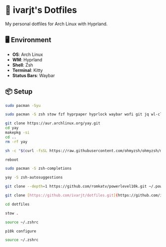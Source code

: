 
# 🧩 ivarjt's Dotfiles

My personal dotfiles for Arch Linux with Hyprland.

## 🖥️ Environment

- **OS**: Arch Linux  
- **WM**: Hyprland  
- **Shell**: Zsh  
- **Terminal**: Kitty  
- **Status Bars**: Waybar  

## 📦 Setup

```bash
sudo pacman -Syu
```

```bash
sudo pacman -S zsh stow fzf hyprpaper hyprlock waybar wofi git jq wl-clipboard ttf-font-awesome ttf-jetbrains-mono-nerd
```
```bash
git clone https://aur.archlinux.org/yay.git
cd yay
makepkg -si
cd ..
rm -rf yay
```
```bash
sh -c "$(curl -fsSL https://raw.githubusercontent.com/ohmyzsh/ohmyzsh/master/tools/install.sh)"
```
```bash
reboot
```
```bash
sudo pacman -S zsh-completions
```
```bash
yay -S zsh-autosuggestions
```
```bash
git clone --depth=1 https://github.com/romkatv/powerlevel10k.git ~/.powerlevel10k
```
```bash
git clone [https://github.com/ivarjt/dotfiles.git](https://github.com/ivarjt/dotfiles.git)  
```
```bash
cd dotfiles  
```
```bash
stow .
```
```bash
source ~/.zshrc
```
```bash
p10k configure
```
```bash
source ~/.zshrc
```
